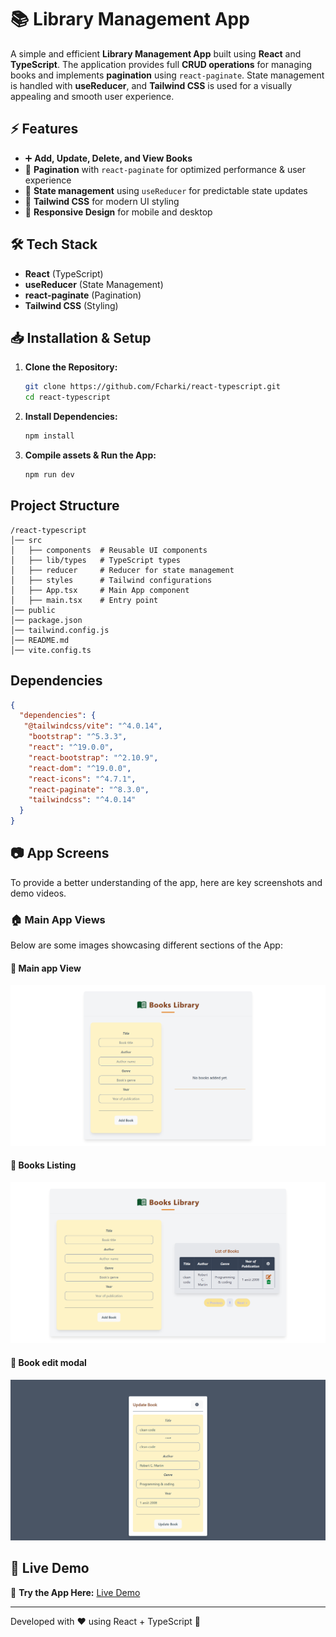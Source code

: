 # 📚 Library Management App

A simple and efficient **Library Management App** built using **React** and **TypeScript**. The application provides full **CRUD operations** for managing books and implements **pagination** using `react-paginate`. State management is handled with **useReducer**, and **Tailwind CSS** is used for a visually appealing and smooth user experience.

## ⚡ Features

- ➕ **Add, Update, Delete, and View Books**
- 🔢 **Pagination** with `react-paginate` for optimized performance & user experience
- 🔄 **State management** using `useReducer` for predictable state updates
- 🎨 **Tailwind CSS** for modern UI styling
- 📱 **Responsive Design** for mobile and desktop

## 🛠️ Tech Stack

- **React** (TypeScript)
- **useReducer** (State Management)
- **react-paginate** (Pagination)
- **Tailwind CSS** (Styling)

## 📥 Installation & Setup

1. **Clone the Repository:**
   ```sh
   git clone https://github.com/Fcharki/react-typescript.git
   cd react-typescript
   ```

2. **Install Dependencies:**
   ```sh
   npm install
   ```

3. **Compile assets & Run the App:**
   ```sh
   npm run dev
   ```

## Project Structure
```
/react-typescript
│── src
│   ├── components  # Reusable UI components
│   ├── lib/types   # TypeScript types
│   ├── reducer     # Reducer for state management
│   ├── styles      # Tailwind configurations
│   ├── App.tsx     # Main App component
│   ├── main.tsx    # Entry point
│── public
│── package.json
│── tailwind.config.js
│── README.md
│── vite.config.ts
```

## Dependencies
```json
{
  "dependencies": {
   "@tailwindcss/vite": "^4.0.14",
    "bootstrap": "^5.3.3",
    "react": "^19.0.0",
    "react-bootstrap": "^2.10.9",
    "react-dom": "^19.0.0",
    "react-icons": "^4.7.1",
    "react-paginate": "^8.3.0",
    "tailwindcss": "^4.0.14"
  }
}
```

## 📷 App Screens 

To provide a better understanding of the app, here are key screenshots and demo videos.

### 🏠 Main App Views

Below are some images showcasing different sections of the App:

#### 📌 Main app View
![Main Screenshot](/src/assets/demo/app-main.png)

#### 📌 Books Listing 
![Books Listing Screenshot](/src/assets/demo/listing.png)

#### 📌 Book edit modal
![Book Details Screenshot](/src/assets/demo/edit-book-data.png)

## 🚀 Live Demo

🔗 **Try the App Here:** [Live Demo](linktodeployedapp)

---
Developed with ❤️ using React + TypeScript 🚀

